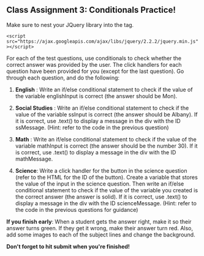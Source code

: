 ## Class Assignment 3: Conditionals Practice!
Make sure to nest your JQuery library into the <head> tag.

`<script src="https://ajax.googleapis.com/ajax/libs/jquery/2.2.2/jquery.min.js"></script>`

For each of the test questions, use conditionals to check whether the correct answer was provided by the user. The click handlers for each question have been provided for you (except for the last question).
Go through each question, and do the following:

1. **English** : Write an if/else conditional statement to check if the value of the variable englishInput is correct (the answer should be Mon).

2. **Social Studies** : Write an if/else conditional statement to check if the value of the variable ssInput is correct (the answer should be Albany). If it is correct, use .text() to display a message in the div with the ID ssMessage. (Hint: refer to the code in the previous question)

3. **Math** : Write an if/else conditional statement to check if the value of the variable mathInput is correct (the answer should be the number 30). If it is correct, use .text() to display a message in the div with the ID mathMessage.

4. **Science**: Write a click handler for the button in the science question (refer to the HTML for the ID of the button). Create a variable that stores the value of the input in the science question. Then write an if/else conditional statement to check if the value of the variable you created is the correct answer (the answer is solid). If it is correct, use .text() to display a message in the div with the ID scienceMessage. (Hint: refer to the code in the previous questions for guidance)

**If you finish early**: 
When a student gets the answer right, make it so their answer turns green. If they get it wrong, make their answer turn red.
Also, add some images to each of the subject lines and change the background. 

**Don't forget to hit submit when you're finished!**